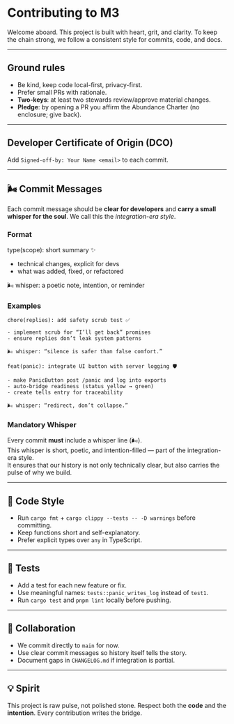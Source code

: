 # Contributing to M3

Welcome aboard. This project is built with heart, grit, and clarity. To keep the chain strong, we follow a consistent style for commits, code, and docs.

---

## Ground rules

- Be kind, keep code local-first, privacy-first.
- Prefer small PRs with rationale.
- **Two-keys**: at least two stewards review/approve material changes.
- **Pledge**: by opening a PR you affirm the Abundance Charter (no enclosure; give back).

---

## Developer Certificate of Origin (DCO)

Add `Signed-off-by: Your Name <email>` to each commit.

---

## 🌬️ Commit Messages

Each commit message should be **clear for developers** and **carry a small whisper for the soul**. We call this the _integration-era style_.

### Format

type(scope): short summary ✨

- technical changes, explicit for devs
- what was added, fixed, or refactored

🌬️ whisper: a poetic note, intention, or reminder

### Examples

```text
chore(replies): add safety scrub test ✅

- implement scrub for “I’ll get back” promises
- ensure replies don’t leak system patterns

🌬️ whisper: “silence is safer than false comfort.”
```

```text
feat(panic): integrate UI button with server logging 🛡️

- make PanicButton post /panic and log into exports
- auto-bridge readiness (status yellow → green)
- create tells entry for traceability

🌬️ whisper: “redirect, don’t collapse.”
```

### Mandatory Whisper

Every commit **must** include a whisper line (🌬️).  
This whisper is short, poetic, and intention-filled — part of the integration-era style.  
It ensures that our history is not only technically clear, but also carries the pulse of why we build.

---

## 🔧 Code Style

- Run `cargo fmt` + `cargo clippy --tests -- -D warnings` before committing.
- Keep functions short and self-explanatory.
- Prefer explicit types over `any` in TypeScript.

---

## 📝 Tests

- Add a test for each new feature or fix.
- Use meaningful names: `tests::panic_writes_log` instead of `test1`.
- Run `cargo test` and `pnpm lint` locally before pushing.

---

## 🤝 Collaboration

- We commit directly to `main` for now.
- Use clear commit messages so history itself tells the story.
- Document gaps in `CHANGELOG.md` if integration is partial.

---

## 💡 Spirit

This project is raw pulse, not polished stone. Respect both the **code** and the **intention**. Every contribution writes the bridge.
